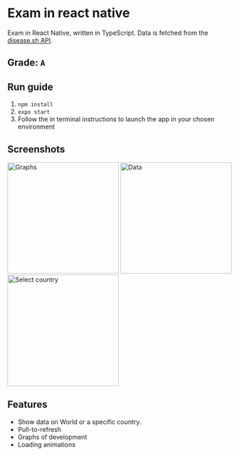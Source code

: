 # Exam in react native
Exam in React Native, written in TypeScript. Data is fetched from the [disease.sh API](https://disease.sh/docs/#/).

## Grade: `A`

## Run guide
1. `npm install`
2. `expo start`
3. Follow the in terminal instructions to launch the app in your chosen environment 

## Screenshots
<div float='left'>
  <img width="250" alt="Graphs" src="https://user-images.githubusercontent.com/33099664/144765371-8f754035-e250-4afb-81ea-6b4340eb74a8.png" />
  <img width="250" alt="Data" src="https://user-images.githubusercontent.com/33099664/144765384-e9432ca1-8fbb-4af0-84d7-4ae32af7f793.png" />
  <img width="250" alt="Select country" src="https://user-images.githubusercontent.com/33099664/144765394-e6e1bebd-9f89-44c5-a684-51f5f0ed5f0e.png" />
<div/>
  
## Features
  * Show data on World or a specific country.
  * Pull-to-refresh
  * Graphs of development
  * Loading animations
